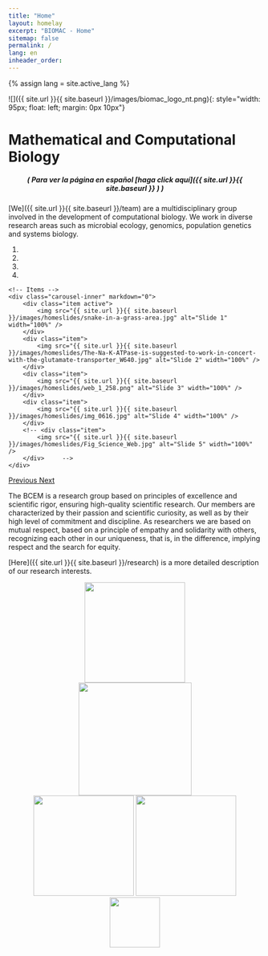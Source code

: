 ```yaml
---
title: "Home"
layout: homelay
excerpt: "BIOMAC - Home"
sitemap: false
permalink: /
lang: en
inheader_order:
---
```

{% assign lang = site.active_lang %}
<div style="text-align: left; margin-bottom: 20px;">

![]({{ site.url }}{{ site.baseurl }}/images/biomac_logo_nt.png){: style="width: 95px; float: left; margin: 0px  10px"}
# Mathematical and Computational Biology

</div>

<div style="text-align: center; margin-bottom: 0px;">

##### ( _Para ver la página en español [haga click aquí]({{ site.url }}{{ site.baseurl }} ) <span class="flag-icon flag-icon-esp"></span>_ )

</div>

[We]({{ site.url }}{{ site.baseurl }}/team) are a multidisciplinary group involved in the development of computational biology. We work in diverse research areas such as microbial ecology, genomics, population genetics and systems biology.


<div markdown="0" id="carousel" class="carousel slide" data-ride="carousel" data-interval="5000" data-pause="hover" >
    <!-- Menu -->
    <ol class="carousel-indicators">
        <li data-target="#carousel" data-slide-to="0" class="active"></li>
        <li data-target="#carousel" data-slide-to="1"></li>
        <li data-target="#carousel" data-slide-to="2"></li>
        <li data-target="#carousel" data-slide-to="3"></li>
        <!-- <li data-target="#carousel" data-slide-to="4"></li> -->
    </ol>

    <!-- Items -->
    <div class="carousel-inner" markdown="0">
        <div class="item active">
            <img src="{{ site.url }}{{ site.baseurl }}/images/homeslides/snake-in-a-grass-area.jpg" alt="Slide 1" width="100%" />
        </div>
        <div class="item">
            <img src="{{ site.url }}{{ site.baseurl }}/images/homeslides/The-Na-K-ATPase-is-suggested-to-work-in-concert-with-the-glutamate-transporter_W640.jpg" alt="Slide 2" width="100%" />
        </div>
        <div class="item">
            <img src="{{ site.url }}{{ site.baseurl }}/images/homeslides/web_1_258.png" alt="Slide 3" width="100%" />
        </div>
        <div class="item">
            <img src="{{ site.url }}{{ site.baseurl }}/images/homeslides/img_0616.jpg" alt="Slide 4" width="100%" />
        </div>
        <!-- <div class="item">
            <img src="{{ site.url }}{{ site.baseurl }}/images/homeslides/Fig_Science_Web.jpg" alt="Slide 5" width="100%" />
        </div>     -->
    </div>
  <a class="left carousel-control" href="#carousel" role="button" data-slide="prev">
    <span class="glyphicon glyphicon-chevron-left" aria-hidden="true"></span>
    <span class="sr-only">Previous</span>
  </a>
  <a class="right carousel-control" href="#carousel" role="button" data-slide="next">
    <span class="glyphicon glyphicon-chevron-right" aria-hidden="true"></span>
    <span class="sr-only">Next</span>
  </a>
</div>


The BCEM is a research group based on principles of excellence and scientific rigor, ensuring high-quality scientific research. Our members are characterized by their passion and scientific curiosity, as well as by their high level of commitment and discipline. As researchers we are based on mutual respect, based on a principle of empathy and solidarity with others, recognizing each other in our uniqueness, that is, in the difference, implying respect and the search for equity. <br> 

[Here]({{ site.url }}{{ site.baseurl }}/research) is a more detailed description of our research interests.


<figure class="fourth" style="text-align: center;">
  <img src="{{ site.url }}{{ site.baseurl }}/images/logopic/Uniandes.png" style="width: 200px">
  <img src="{{ site.url }}{{ site.baseurl }}/images/logopic/harmonize.png" style="width: 225px">
  <img src="{{ site.url }}{{ site.baseurl }}/images/logopic/logo-tracelac.png" style="width: 200px">
  <img src="{{ site.url }}{{ site.baseurl }}/images/logopic/Ciencias.png" style="width: 200px">
  <img src="{{ site.url }}{{ site.baseurl }}/images/logopic/nfs.jpg" style="width: 100px">
</figure>
